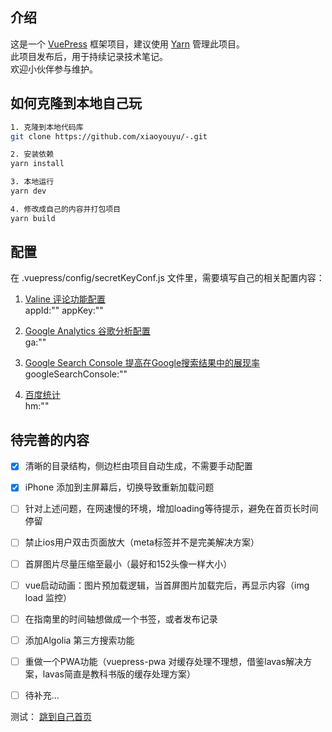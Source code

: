 ## 介绍

这是一个 [VuePress](https://v1.vuepress.vuejs.org/zh/) 框架项目，建议使用 [Yarn](https://yarn.bootcss.com/) 管理此项目。    
此项目发布后，用于持续记录技术笔记。    
欢迎小伙伴参与维护。    


## 如何克隆到本地自己玩

```bash
1. 克隆到本地代码库
git clone https://github.com/xiaoyouyu/-.git

2. 安装依赖
yarn install

3. 本地运行
yarn dev

4. 修改成自己的内容并打包项目
yarn build
```

## 配置

在 .vuepress/config/secretKeyConf.js 文件里，需要填写自己的相关配置内容：

1. [Valine 评论功能配置](https://valine.js.org/quickstart.html)    
   appId:""
   appKey:""

2. [Google Analytics 谷歌分析配置](https://support.google.com/analytics)    
   ga:""

3. [Google Search Console 提高在Google搜索结果中的展现率](https://search.google.com/search-console/about)     
   googleSearchConsole:""

4. [百度统计](https://mtj.baidu.com/web/welcome/login)     
   hm:""

## 待完善的内容

- [x] 清晰的目录结构，侧边栏由项目自动生成，不需要手动配置
- [x] iPhone 添加到主屏幕后，切换导致重新加载问题
- [ ] 针对上述问题，在网速慢的环境，增加loading等待提示，避免在首页长时间停留
- [ ] 禁止ios用户双击页面放大（meta标签并不是完美解决方案）
- [ ] 首屏图片尽量压缩至最小（最好和152头像一样大小）
- [ ] vue启动动画：图片预加载逻辑，当首屏图片加载完后，再显示内容（img load 监控）
- [ ] 在指南里的时间轴想做成一个书签，或者发布记录
- [ ] 添加Algolia	第三方搜索功能
- [ ] 重做一个PWA功能（vuepress-pwa 对缓存处理不理想，借鉴lavas解决方案，lavas简直是教科书版的缓存处理方案）
- [ ] 待补充...


测试：
<a href="https://xiaoyouyu.github.io/" target="_blank" >跳到自己首页</a>